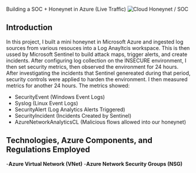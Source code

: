  Building a SOC + Honeynet in Azure (Live Traffic)
![Cloud Honeynet / SOC](https://i.imgur.com/ZWxe03e.jpg)

## Introduction 

In this project, I built a mini honeynet in Microsoft Azure and ingested log sources from various resouces into a Log Anayltcis workspace. This is then ussed by Microsoft Sentinel to build attack maps, trigger alerts, and create incidents. After configuring log collection on the INSECURE environment, I then set security metrics, then observed the environment for 24 hours. After investigating the incidents that Sentinel genereated during that period, security controls were applied to harden the environment. I then measured metrics for another 24 hours. The metrics showed:

- SecurityEvent (Windows Event Logs)
- Syslog (Linux Event Logs)
- SecurityAlert (Log Analytics Alerts Triggered)
- SecurityIncident (Incidents Created by Sentinel)
- AzureNetworkAnalyticsCL (Malicious flows allowed into our honeynet)



## Technologies, Azure Components, and Regulations Employed 

-**Azure Virtual Network (VNet)**
-**Azure Network Security Groups (NSG)**

